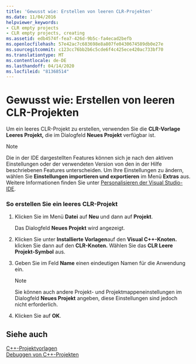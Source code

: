 ```yaml
---
title: 'Gewusst wie: Erstellen von leeren CLR-Projekten'
ms.date: 11/04/2016
helpviewer_keywords:
- CLR empty projects
- CLR empty projects, creating
ms.assetid: edb4574f-fea7-426d-9b5c-fa4ecad2befb
ms.openlocfilehash: 57e42ac7c683698e8a807fe0430674589db0e27e
ms.sourcegitcommit: c123cc76bb2b6c5cde6f4c425ece420ac733bf70
ms.translationtype: MT
ms.contentlocale: de-DE
ms.lasthandoff: 04/14/2020
ms.locfileid: "81368514"
---
```

# <a name="how-to-create-clr-empty-projects"></a>Gewusst wie: Erstellen von leeren CLR-Projekten

Um ein leeres CLR-Projekt zu erstellen, verwenden Sie die **CLR-Vorlage Leeres Projekt,** die im Dialogfeld **Neues Projekt** verfügbar ist.

> [!NOTE]
> Die in der IDE dargestellten Features können sich je nach den aktiven Einstellungen oder der verwendeten Version von den in der Hilfe beschriebenen Features unterscheiden. Um Ihre Einstellungen zu ändern, wählen Sie **Einstellungen importieren und exportieren** im Menü **Extras** aus. Weitere Informationen finden Sie unter [Personalisieren der Visual Studio-IDE](/visualstudio/ide/personalizing-the-visual-studio-ide).

### <a name="to-create-a-clr-empty-project"></a>So erstellen Sie ein leeres CLR-Projekt

1. Klicken Sie im Menü **Datei** auf **Neu** und dann auf **Projekt**.

   Das Dialogfeld **Neues Projekt** wird angezeigt.

1. Klicken Sie unter **Installierte Vorlagen**auf den **Visual C++-Knoten.** klicken Sie dann auf den **CLR-Knoten.** Wählen Sie das **CLR Leere Projekt-Symbol** aus.

1. Geben Sie im Feld **Name** einen eindeutigen Namen für die Anwendung ein.

    > [!NOTE]
    >  Sie können auch andere Projekt- und Projektmappeneinstellungen im Dialogfeld **Neues Projekt** angeben, diese Einstellungen sind jedoch nicht erforderlich.

1. Klicken Sie auf **OK**.

## <a name="see-also"></a>Siehe auch

[C++-Projektvorlagen](../build/reference/visual-cpp-project-types.md)<br/>
[Debuggen von C++-Projekten](/visualstudio/debugger/debugging-preparation-visual-cpp-project-types)
